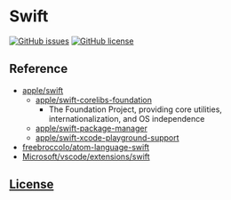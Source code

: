 # Swift 
[![GitHub issues](https://img.shields.io/github/issues/dunstontc/vscode-swift-syntax.svg)](https://github.com/dunstontc/vscode-swift-syntax/issues)
[![GitHub license](https://img.shields.io/badge/license-MIT-blue.svg)](https://github.com/dunstontc/vscode-swift-syntax/blob/master/LICENSE) 

## Reference
- [apple/swift](https://github.com/apple/swift) 
  - [apple/swift-corelibs-foundation](https://github.com/apple/swift-corelibs-foundation)
    - The Foundation Project, providing core utilities, internationalization, and OS independence 
  - [apple/swift-package-manager](https://github.com/apple/swift-package-manager)
  - [apple/swift-xcode-playground-support](https://github.com/apple/swift-xcode-playground-support)
- [freebroccolo/atom-language-swift](https://github.com/freebroccolo/atom-language-swift)
- [Microsoft/vscode/extensions/swift](https://github.com/Microsoft/vscode/blob/master/extensions/swift/syntaxes/swift.tmLanguage.json)

## [License](https://github.com/dunstontc/vscode-swift-syntax/blob/master/LICENSE)

